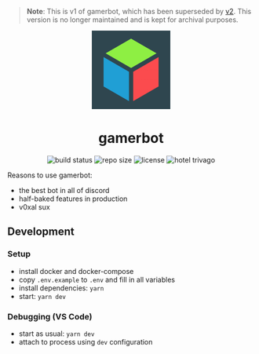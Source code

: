 > **Note**: This is v1 of gamerbot, which has been superseded by [v2](https://github.com/gamer-gang/gamerbot). This version is no longer maintained and is kept for archival purposes.

<p align="center">
  <!-- classes for tailwindcss on website -->
  <img src="https://github.com/gamer-gang/gamerbot-classic/raw/master/assets/hexagon.png" class="rounded-lg shadow-lg w-60" alt="gamerbot logo" width="160">
</p>

<h1 align="center">gamerbot</h1>

<p align="center">
  <img src="https://img.shields.io/github/workflow/status/gamer-gang/gamerbot-classic/webpack" alt="build status">
  <img src="https://img.shields.io/github/repo-size/gamer-gang/gamerbot-classic" alt="repo size">
  <img src="https://img.shields.io/github/license/gamer-gang/gamerbot-classic" alt="license">
  <img src="https://img.shields.io/badge/hotel-trivago-blue" alt="hotel trivago">
</p>

Reasons to use gamerbot:

- the best bot in all of discord
- half-baked features in production
- v0xal sux

## Development

### Setup

- install docker and docker-compose
- copy `.env.example` to `.env` and fill in all variables
- install dependencies: `yarn`
- start: `yarn dev`

### Debugging (VS Code)

- start as usual: `yarn dev`
- attach to process using `dev` configuration
